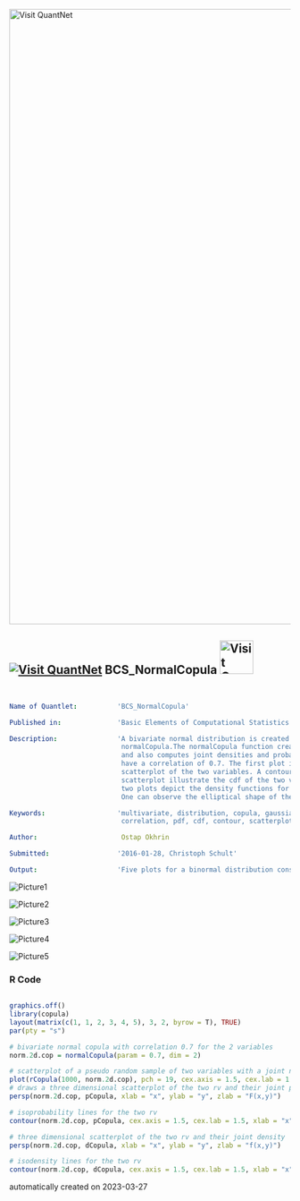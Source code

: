 [<img src="https://github.com/QuantLet/Styleguide-and-FAQ/blob/master/pictures/banner.png" width="1100" alt="Visit QuantNet">](http://quantlet.de/)

## [<img src="https://github.com/QuantLet/Styleguide-and-FAQ/blob/master/pictures/qloqo.png" alt="Visit QuantNet">](http://quantlet.de/) **BCS_NormalCopula** [<img src="https://github.com/QuantLet/Styleguide-and-FAQ/blob/master/pictures/QN2.png" width="60" alt="Visit QuantNet 2.0">](http://quantlet.de/)

```yaml


Name of Quantlet:          'BCS_NormalCopula'

Published in:              'Basic Elements of Computational Statistics'

Description:               'A bivariate normal distribution is created by the function
                            normalCopula.The normalCopula function creates copula objects
                            and also computes joint densities and probabilities. Both rv
                            have a correlation of 0.7. The first plot is a standard
                            scatterplot of the two variables. A contour and three dimensional
                            scatterplot illustrate the cdf of the two variables. The last
                            two plots depict the density functions for the rvs.
                            One can observe the elliptical shape of the contour lines.'

Keywords:                  'multivariate, distribution, copula, gaussian, normal, density, 
                            correlation, pdf, cdf, contour, scatterplot'

Author:                     Ostap Okhrin

Submitted:                 '2016-01-28, Christoph Schult'

Output:                    'Five plots for a binormal distribution constructed by normalCopula.'

```

![Picture1](BCS_NormalCopula1.png)

![Picture2](BCS_NormalCopula2.png)

![Picture3](BCS_NormalCopula3.png)

![Picture4](BCS_NormalCopula4.png)

![Picture5](BCS_NormalCopula5.png)

### R Code
```r

graphics.off()
library(copula)
layout(matrix(c(1, 1, 2, 3, 4, 5), 3, 2, byrow = T), TRUE)
par(pty = "s")

# bivariate normal copula with correlation 0.7 for the 2 variables
norm.2d.cop = normalCopula(param = 0.7, dim = 2)

# scatterplot of a pseudo random sample of two variables with a joint normal distribution
plot(rCopula(1000, norm.2d.cop), pch = 19, cex.axis = 1.5, cex.lab = 1.5, xlab = "x", ylab = "y")
# draws a three dimensional scatterplot of the two rv and their joint probability
persp(norm.2d.cop, pCopula, xlab = "x", ylab = "y", zlab = "F(x,y)")

# isoprobability lines for the two rv
contour(norm.2d.cop, pCopula, cex.axis = 1.5, cex.lab = 1.5, xlab = "x", ylab = "y")

# three dimensional scatterplot of the two rv and their joint density
persp(norm.2d.cop, dCopula, xlab = "x", ylab = "y", zlab = "f(x,y)")

# isodensity lines for the two rv
contour(norm.2d.cop, dCopula, cex.axis = 1.5, cex.lab = 1.5, xlab = "x", ylab = "y")

```

automatically created on 2023-03-27